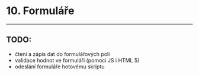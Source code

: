 # 10. Formuláře

---

## TODO:
- čtení a zápis dat do formulářových polí
- validace hodnot ve formuláři (pomoci JS i HTML 5)
- odeslání formuláře hotovému skriptu
